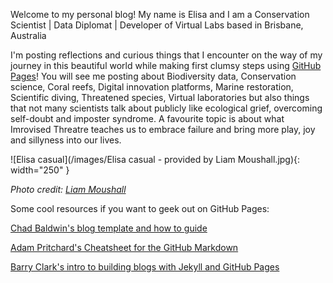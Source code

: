 Welcome to my personal blog! 
My name is Elisa and I am a Conservation Scientist | Data Diplomat | Developer of Virtual Labs based in Brisbane, Australia

I'm posting reflections and curious things that I encounter on the way of my journey in this beautiful world while making first clumsy steps using [GitHub Pages](https://docs.github.com/en/pages/quickstart "Intro to using GitHub Pages")! You will see me posting about Biodiversity data, Conservation science, Coral reefs, Digital innovation platforms, Marine restoration, Scientific diving, Threatened species, Virtual laboratories but also things that not many scientists talk about publicly like ecological grief, overcoming self-doubt and imposter syndrome. A favourite topic is about what Imrovised Threatre teaches us to embrace failure and bring more play, joy and sillyness into our lives.

![Elisa casual](/images/Elisa casual - provided by Liam Moushall.jpg){: width="250" }

*Photo credit: [Liam Moushall](https://liam-designs.com/)*


Some cool resources if you want to geek out on GitHub Pages:

[Chad Baldwin's blog template and how to guide](https://chadbaldwin.net/2021/03/14/how-to-build-a-sql-blog.html)

[Adam Pritchard's Cheatsheet for the GitHub Markdown](https://github.com/adam-p/markdown-here/wiki/Markdown-Cheatsheet)

[Barry Clark's intro to building blogs with Jekyll and GitHub Pages](https://www.smashingmagazine.com/2014/08/build-blog-jekyll-github-pages/)
